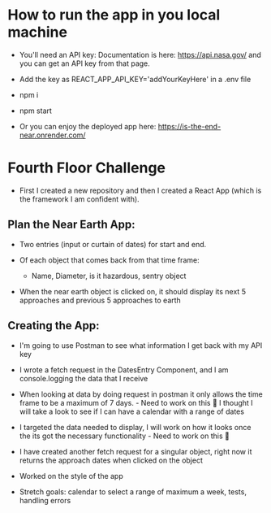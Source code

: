 # How to run the app in you local machine

- You'll need an API key:
  Documentation is here: https://api.nasa.gov/ and you can get an API key from that page.

- Add the key as REACT_APP_API_KEY='addYourKeyHere' in a .env file

- npm i

- npm start

- Or you can enjoy the deployed app here:
  https://is-the-end-near.onrender.com/

# Fourth Floor Challenge

- First I created a new repository and then I created a React App (which is the framework I am confident with).

## Plan the Near Earth App:

- Two entries (input or curtain of dates) for start and end.

- Of each object that comes back from that time frame:

  - Name, Diameter, is it hazardous, sentry object

- When the near earth object is clicked on, it should display its next 5 approaches and previous 5 approaches to earth

## Creating the App:

- I'm going to use Postman to see what information I get back with my API key

- I wrote a fetch request in the DatesEntry Component, and I am console.logging the data that I receive

- When looking at data by doing request in postman it only allows the time frame to be a maximum of 7 days. - Need to work on this :construction: I thought I will take a look to see if I can have a calendar with a range of dates

- I targeted the data needed to display, I will work on how it looks once the its got the necessary functionality - Need to work on this :construction:

- I have created another fetch request for a singular object, right now it returns the approach dates when clicked on the object

- Worked on the style of the app

- Stretch goals: calendar to select a range of maximum a week, tests, handling errors
